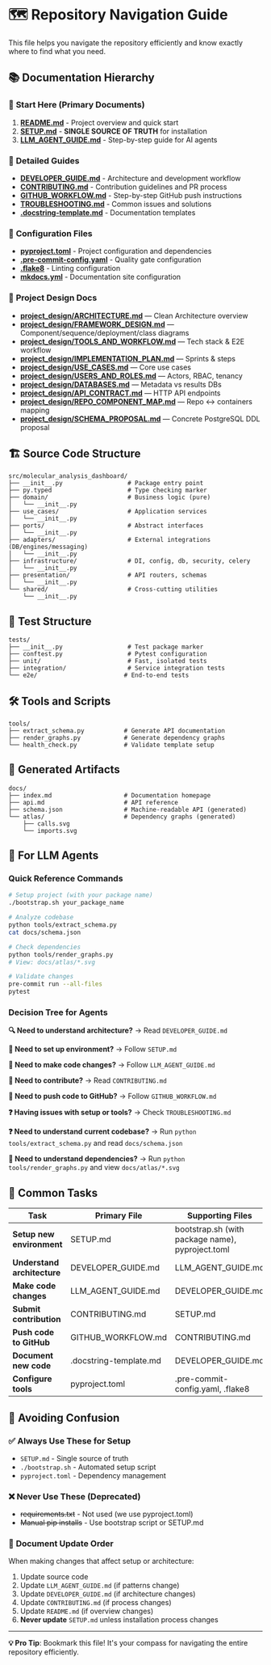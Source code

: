 # 🗺️ Repository Navigation Guide

This file helps you navigate the repository efficiently and know exactly where to find what you need.

## 📚 Documentation Hierarchy

### 🎯 **Start Here (Primary Documents)**
1. **[README.md](README.md)** - Project overview and quick start
2. **[SETUP.md](SETUP.md)** - **SINGLE SOURCE OF TRUTH** for installation
3. **[LLM_AGENT_GUIDE.md](LLM_AGENT_GUIDE.md)** - Step-by-step guide for AI agents

### 📖 **Detailed Guides**
- **[DEVELOPER_GUIDE.md](DEVELOPER_GUIDE.md)** - Architecture and development workflow
- **[CONTRIBUTING.md](CONTRIBUTING.md)** - Contribution guidelines and PR process
- **[GITHUB_WORKFLOW.md](GITHUB_WORKFLOW.md)** - Step-by-step GitHub push instructions
- **[TROUBLESHOOTING.md](TROUBLESHOOTING.md)** - Common issues and solutions
- **[.docstring-template.md](.docstring-template.md)** - Documentation templates

### 🔧 **Configuration Files**
- **[pyproject.toml](pyproject.toml)** - Project configuration and dependencies
- **[.pre-commit-config.yaml](.pre-commit-config.yaml)** - Quality gate configuration
- **[.flake8](.flake8)** - Linting configuration
- **[mkdocs.yml](mkdocs.yml)** - Documentation site configuration

### 🧭 **Project Design Docs**
- **[project_design/ARCHITECTURE.md](project_design/ARCHITECTURE.md)** — Clean Architecture overview
- **[project_design/FRAMEWORK_DESIGN.md](project_design/FRAMEWORK_DESIGN.md)** — Component/sequence/deployment/class diagrams
- **[project_design/TOOLS_AND_WORKFLOW.md](project_design/TOOLS_AND_WORKFLOW.md)** — Tech stack & E2E workflow
- **[project_design/IMPLEMENTATION_PLAN.md](project_design/IMPLEMENTATION_PLAN.md)** — Sprints & steps
- **[project_design/USE_CASES.md](project_design/USE_CASES.md)** — Core use cases
- **[project_design/USERS_AND_ROLES.md](project_design/USERS_AND_ROLES.md)** — Actors, RBAC, tenancy
- **[project_design/DATABASES.md](project_design/DATABASES.md)** — Metadata vs results DBs
- **[project_design/API_CONTRACT.md](project_design/API_CONTRACT.md)** — HTTP API endpoints
- **[project_design/REPO_COMPONENT_MAP.md](project_design/REPO_COMPONENT_MAP.md)** — Repo ↔ containers mapping
 - **[project_design/SCHEMA_PROPOSAL.md](project_design/SCHEMA_PROPOSAL.md)** — Concrete PostgreSQL DDL proposal

## 🏗️ Source Code Structure

```
src/molecular_analysis_dashboard/
├── __init__.py                  # Package entry point
├── py.typed                     # Type checking marker
├── domain/                      # Business logic (pure)
│   └── __init__.py
├── use_cases/                   # Application services
│   └── __init__.py
├── ports/                       # Abstract interfaces
│   └── __init__.py
├── adapters/                    # External integrations (DB/engines/messaging)
│   └── __init__.py
├── infrastructure/              # DI, config, db, security, celery
│   └── __init__.py
├── presentation/                # API routers, schemas
│   └── __init__.py
└── shared/                      # Cross-cutting utilities
    └── __init__.py
```

## 🧪 Test Structure

```
tests/
├── __init__.py                  # Test package marker
├── conftest.py                  # Pytest configuration
├── unit/                        # Fast, isolated tests
├── integration/                 # Service integration tests
└── e2e/                        # End-to-end tests
```

## 🛠️ Tools and Scripts

```
tools/
├── extract_schema.py           # Generate API documentation
├── render_graphs.py            # Generate dependency graphs
└── health_check.py             # Validate template setup
```

## 📄 Generated Artifacts

```
docs/
├── index.md                    # Documentation homepage
├── api.md                      # API reference
├── schema.json                 # Machine-readable API (generated)
└── atlas/                      # Dependency graphs (generated)
    ├── calls.svg
    └── imports.svg
```

## 🤖 For LLM Agents

### Quick Reference Commands
```bash
# Setup project (with your package name)
./bootstrap.sh your_package_name

# Analyze codebase
python tools/extract_schema.py
cat docs/schema.json

# Check dependencies
python tools/render_graphs.py
# View: docs/atlas/*.svg

# Validate changes
pre-commit run --all-files
pytest
```

### Decision Tree for Agents

**🔍 Need to understand architecture?**
→ Read `DEVELOPER_GUIDE.md`

**🚀 Need to set up environment?**
→ Follow `SETUP.md`

**🔨 Need to make code changes?**
→ Follow `LLM_AGENT_GUIDE.md`

**🤝 Need to contribute?**
→ Read `CONTRIBUTING.md`

**🔀 Need to push code to GitHub?**
→ Follow `GITHUB_WORKFLOW.md`

**❓ Having issues with setup or tools?**
→ Check `TROUBLESHOOTING.md`

**❓ Need to understand current codebase?**
→ Run `python tools/extract_schema.py` and read `docs/schema.json`

**🔗 Need to understand dependencies?**
→ Run `python tools/render_graphs.py` and view `docs/atlas/*.svg`

## 🎯 Common Tasks

| Task | Primary File | Supporting Files |
|------|-------------|------------------|
| **Setup new environment** | SETUP.md | bootstrap.sh (with package name), pyproject.toml |
| **Understand architecture** | DEVELOPER_GUIDE.md | LLM_AGENT_GUIDE.md |
| **Make code changes** | LLM_AGENT_GUIDE.md | DEVELOPER_GUIDE.md |
| **Submit contribution** | CONTRIBUTING.md | SETUP.md |
| **Push code to GitHub** | GITHUB_WORKFLOW.md | CONTRIBUTING.md |
| **Document new code** | .docstring-template.md | DEVELOPER_GUIDE.md |
| **Configure tools** | pyproject.toml | .pre-commit-config.yaml, .flake8 |

## 🚨 Avoiding Confusion

### ✅ **Always Use These for Setup**
- `SETUP.md` - Single source of truth
- `./bootstrap.sh` - Automated setup script
- `pyproject.toml` - Dependency management

### ❌ **Never Use These (Deprecated)**
- ~~requirements.txt~~ - Not used (we use pyproject.toml)
- ~~Manual pip installs~~ - Use bootstrap script or SETUP.md

### 🔄 **Document Update Order**
When making changes that affect setup or architecture:

1. Update source code
2. Update `LLM_AGENT_GUIDE.md` (if patterns change)
3. Update `DEVELOPER_GUIDE.md` (if architecture changes)
4. Update `CONTRIBUTING.md` (if process changes)
5. Update `README.md` (if overview changes)
6. **Never update** `SETUP.md` unless installation process changes

---

**💡 Pro Tip**: Bookmark this file! It's your compass for navigating the entire repository efficiently.
